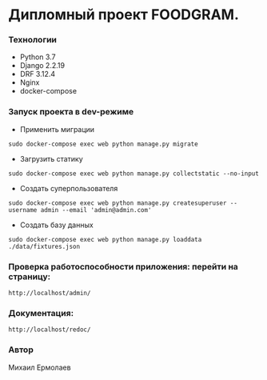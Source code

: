 # Дипломный проект FOODGRAM.

[//]: # (![Deploy_badge]&#40;https://img.shields.io/github/actions/workflow/status/MikeEr21/foodgram-project-react/foodgram?logo=github&logoColor=%2300ff00&#41;)

[//]: # ([![foodgram-project-react workflow]&#40;https://github.com/MikeEr21/foodgram-project-react/actions/workflows/foodgram.yml/badge.svg&#41;]&#40;https://github.com/MikeEr21/foodgram-project-react/actions/workflows/foodgram.yml&#41;)

### Технологии
* Python 3.7
* Django 2.2.19
* DRF 3.12.4
* Nginx
* docker-compose

### Запуск проекта в dev-режиме

- Применить миграции
```
sudo docker-compose exec web python manage.py migrate
```
- Загрузить статику
```
sudo docker-compose exec web python manage.py collectstatic --no-input
```
- Cоздать суперпользователя 
```
sudo docker-compose exec web python manage.py createsuperuser --username admin --email 'admin@admin.com'
```
- Cоздать  базу данных
```
sudo docker-compose exec web python manage.py loaddata ./data/fixtures.json
```
### Проверка работоспособности приложения: перейти на страницу:
```
http://localhost/admin/
```
### Документация:
```
http://localhost/redoc/
```
### Автор
Михаил Ермолаев
